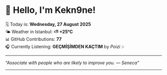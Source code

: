 # 👋 Hello, I'm Kekn9ne!

🗓️ Today is: **Wednesday, 27 August 2025**  
🌤️ Weather in Istanbul: **⛅️  +25°C**  
📊 GitHub Contributions: **77**  
🎧 Currently Listening: **GEÇMİŞİMDEN KAÇTIM** by *Poizi* 🎶

---

_"Associate with people who are likely to improve you.   — *Seneca*"_

---
